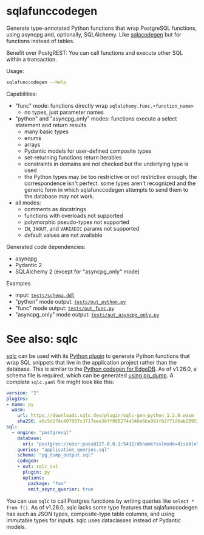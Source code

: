 # sqlafunccodegen

Generate type-annotated Python functions that wrap PostgreSQL functions, using
asyncpg and, optionally, SQLAlchemy.
Like [sqlacodegen](https://github.com/agronholm/sqlacodegen)
but for functions instead of tables.

Benefit over PostgREST: You can call functions and execute other SQL within
a transaction.

Usage:
```bash
sqlafunccodegen --help
```

Capabilities:
* "func" mode: functions directly wrap `sqlalchemy.func.<function_name>`
  * no types, just parameter names
* "python" and "asyncpg_only" modes: functions execute a select statement and
  return results
  * many basic types
  * enums
  * arrays
  * Pydantic models for user-defined composite types
  * set-returning functions return iterables
  * constraints in domains are not checked but the underlying type is used
  * the Python types may be too restrictive or not restrictive enough, the
    correspondence isn't perfect. some types aren't recognized and the generic
    form in which sqlafunccodegen attempts to send them to the database may not
    work.
* all modes:
  * comments as docstrings
  * functions with overloads not supported
  * polymorphic pseudo-types not supported
  * `IN`, `INOUT`, and `VARIADIC` params not supported
  * default values are not available

Generated code dependencies:
* asyncpg
* Pydantic 2
* SQLAlchemy 2 (except for "asyncpg_only" mode)

Examples
* input: [`tests/schema.ddl`](tests/schema.ddl)
* "python" mode output: [`tests/out_python.py`](tests/out_python.py)
* "func" mode output: [`tests/out_func.py`](tests/out_func.py)
* "asyncpg_only" mode output: [`tests/out_asyncpg_only.py`](tests/out_asyncpg_only.py)

# See also: sqlc

[sqlc](https://github.com/sqlc-dev/sqlc) can be used with its [Python plugin](https://github.com/sqlc-dev/sqlc-gen-python)
to generate Python functions that wrap SQL snippets that live in the application project rather than
the database. This is similar to the [Python codegen for EdgeDB](https://docs.edgedb.com/libraries/python/api/codegen).
As of v1.26.0, a schema file is required, which can be generated [using pg_dump](https://stackoverflow.com/a/14486505/371334).
A complete `sqlc.yaml` file might look like this:
```yaml
version: "2"
plugins:
- name: py
  wasm:
    url: https://downloads.sqlc.dev/plugin/sqlc-gen-python_1.2.0.wasm
    sha256: a6c5d174c407007c3717eea36ff0882744346e6ba991f92f71d6ab2895204c0e
sql:
  - engine: "postgresql"
    database:
      uri: "postgres://user:pass@127.0.0.1:5432/dbname?sslmode=disable"
    queries: "application_queries.sql"
    schema: "pg_dump_output.sql"
    codegen:
    - out: sqlc_out
      plugin: py
      options:
        package: "foo"
        emit_async_querier: true
```
You can use `sqlc` to call Postgres functions by writing queries like `select * from f()`. As of v1.26.0,
sqlc lacks some type features that sqlafunccodegen has such as JSON types, composite-type table columns, and
using immutable types for inputs. sqlc
uses dataclasses instead of Pydantic models.
